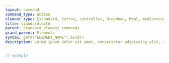 ```yaml
---
layout: command
command_type: action
element_type: [standard, button, controller, dropdown, html, mediarecorder, scale, text, tooltip]
title: standard.bold
parent: Standard element commands
grand_parent: Elements
syntax: getX("ELEMENT_NAME").bold()
description: Lorem ipsum dolor sit amet, consectetur adipiscing elit, sed do eiusmod tempor incididunt ut labore et dolore magna aliqua. Ut enim ad minim veniam, quis nostrud exercitation ullamco laboris nisi ut aliquip ex ea commodo consequat.
---
```


```javascript
// example
```